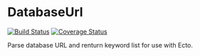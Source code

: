 DatabaseUrl
===========

[![Build Status](https://travis-ci.org/s-m-i-t-a/database_url.svg?branch=master)](https://travis-ci.org/s-m-i-t-a/database_url)
[![Coverage Status](https://coveralls.io/repos/s-m-i-t-a/database_url/badge.svg?branch=master)](https://coveralls.io/r/s-m-i-t-a/database_url?branch=master)

Parse database URL and renturn keyword list for use with Ecto.
